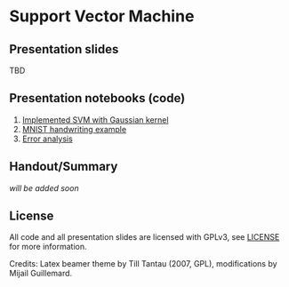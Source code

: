 # Support Vector Machine

## Presentation slides

TBD

## Presentation notebooks (code)

1. [Implemented SVM with Gaussian kernel](https://github.com/NIPE-SYSTEMS/support-vector-machine/blob/master/Support%20Vector%20Machine.ipynb)
2. [MNIST handwriting example](https://github.com/NIPE-SYSTEMS/support-vector-machine/blob/master/Handwriting.ipynb)
3. [Error analysis](https://github.com/NIPE-SYSTEMS/support-vector-machine/blob/master/Error%20Analysis.ipynb)

## Handout/Summary

*will be added soon*

## License

All code and all presentation slides are licensed with GPLv3, see [LICENSE](https://github.com/NIPE-SYSTEMS/support-vector-machine/blob/master/LICENSE) for more information.

Credits: Latex beamer theme by Till Tantau (2007, GPL), modifications by Mijail Guillemard.
